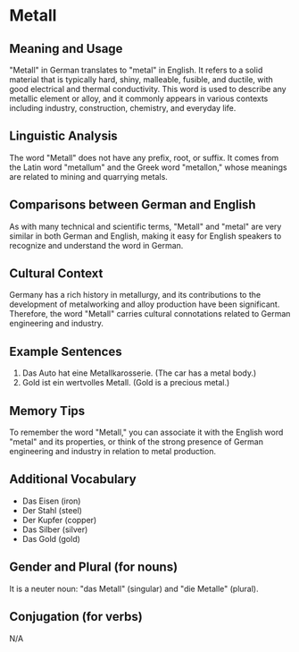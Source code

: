 # Metall
## Meaning and Usage
"Metall" in German translates to "metal" in English. It refers to a solid material that is typically hard, shiny, malleable, fusible, and ductile, with good electrical and thermal conductivity. This word is used to describe any metallic element or alloy, and it commonly appears in various contexts including industry, construction, chemistry, and everyday life.

## Linguistic Analysis
The word "Metall" does not have any prefix, root, or suffix. It comes from the Latin word "metallum" and the Greek word "metallon," whose meanings are related to mining and quarrying metals.

## Comparisons between German and English
As with many technical and scientific terms, "Metall" and "metal" are very similar in both German and English, making it easy for English speakers to recognize and understand the word in German.

## Cultural Context
Germany has a rich history in metallurgy, and its contributions to the development of metalworking and alloy production have been significant. Therefore, the word "Metall" carries cultural connotations related to German engineering and industry.

## Example Sentences
1. Das Auto hat eine Metallkarosserie. (The car has a metal body.)
2. Gold ist ein wertvolles Metall. (Gold is a precious metal.)

## Memory Tips
To remember the word "Metall," you can associate it with the English word "metal" and its properties, or think of the strong presence of German engineering and industry in relation to metal production.

## Additional Vocabulary
- Das Eisen (iron)
- Der Stahl (steel)
- Der Kupfer (copper)
- Das Silber (silver)
- Das Gold (gold)

## Gender and Plural (for nouns)
It is a neuter noun: "das Metall" (singular) and "die Metalle" (plural).

## Conjugation (for verbs)
N/A